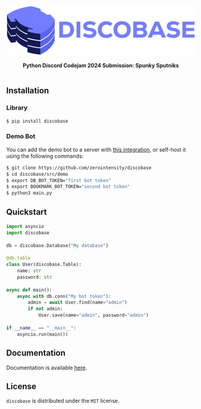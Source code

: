 <div align="center">
    <img alt="discobase logo" src="https://raw.githubusercontent.com/ZeroIntensity/discobase/main/docs/assets/discobase_blurple.png" width=500>
    <br><br>
    <div align="center"><strong>Python Discord Codejam 2024 Submission: Spunky Sputniks</strong></div>
</div>
<br>

## Installation

### Library

```bash
$ pip install discobase
```

### Demo Bot

You can add the demo bot to a server with [this integration](https://discord.com/oauth2/authorize?client_id=1268247436699238542&permissions=8&integration_type=0&scope=bot), or self-host it using the following commands:

```bash
$ git clone https://github.com/zerointensity/discobase
$ cd discobase/src/demo
$ export DB_BOT_TOKEN="first bot token"
$ export BOOKMARK_BOT_TOKEN="second bot token"
$ python3 main.py
```

## Quickstart

```py
import asyncio
import discobase

db = discobase.Database("My database")

@db.table
class User(discobase.Table):
    name: str
    password: str

async def main():
    async with db.conn("My bot token"):
        admin = await User.find(name="admin")
        if not admin:
            User.save(name="admin", password="admin")

if __name__ == "__main__":
    asyncio.run(main())
```

## Documentation

Documentation is available [here](https://discobase.zintensity.dev).

## License

`discobase` is distributed under the `MIT` license.
